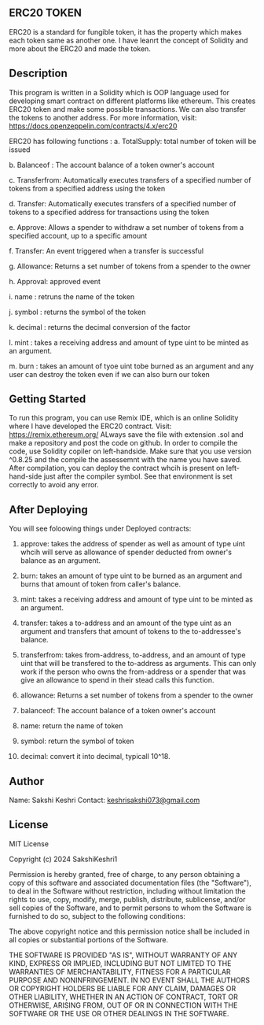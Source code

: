 ## ERC20 TOKEN
ERC20 is a standard for fungible token, it has the property which makes each token same as another one. I have leanrt the concept of Solidity and more about the ERC20 and made the token.

## Description
This program is written in a Solidity which is OOP language used for developing smart contract on different platforms like ethereum. This creates ERC20 token and make some possible transactions. We can also transfer the tokens to another address.
For more information, visit: https://docs.openzeppelin.com/contracts/4.x/erc20

ERC20 has following functions :
a. TotalSupply: total number of token will be issued

b. Balanceof : The account balance of a token owner's account

c. Transferfrom: Automatically executes transfers of a specified number of tokens from a specified address using the token

d. Transfer: Automatically executes transfers of a specified number of tokens to a specified address for transactions using the token

e. Approve: Allows a spender to withdraw a set number of tokens from a specified account, up to a specific amount

f. Transfer: An event triggered when a transfer is successful

g. Allowance: Returns a set number of tokens from a spender to the owner

h. Approval: approved event

i. name : retruns the name of the token

j. symbol : returns the symbol of the token

k. decimal : returns the decimal conversion of the factor

l. mint : takes a receiving address and amount of type uint to be minted as an argument.

m. burn : takes an amount of tyoe uint tobe burned as an argument and any user can destroy the token even if we can also burn our token

## Getting Started

To run this program, you can use Remix IDE, which is an online Solidity where I have developed the ERC20 contract. 
Visit:  https://remix.ethereum.org/  ALways save the file with extension .sol and make a repository and post the code on github.
In order to compile the code, use Solidity copiler on left-handside. Make sure that you use version ^0.8.25 and the compile the assessemnt with the name you have saved.
After compilation, you can deploy the contract whcih is present on left-hand-side just after the compiler symbol. See that environment is set correctly to avoid any error.

## After Deploying
You will see foloowing things under Deployed contracts:

1. approve: takes the address of spender as well as amount of type uint whcih will serve as allowance of spender deducted from owner's balance as an argument.

2. burn: takes an amount of type uint to be burned as an argument and burns that amount of token from caller's balance.

3.  mint: takes a receiving address and amount of type uint to be minted as an argument.

4. transfer: takes a to-address and an amount of the type uint as an argument and transfers that amount of tokens to the to-addressee's balance.

5. transferfrom: takes from-address, to-address, and an amount of type uint that will be transfered to the to-address as arguments. This can only work if the person who owns the from-address or a spender 
that was give an allowance to spend in their stead calls this function.

6. allowance: Returns a set number of tokens from a spender to the owner

7. balanceof:  The account balance of a token owner's account

8. name: return the name of token

9. symbol: return the symbol of token

10. decimal: convert it into decimal, typicall 10^18.

## Author
Name: Sakshi Keshri
Contact: keshrisakshi073@gmail.com

## License

MIT License

Copyright (c) 2024 SakshiKeshri1

Permission is hereby granted, free of charge, to any person obtaining a copy of this software and associated documentation files (the "Software"), to deal in the Software without restriction, including without limitation the rights to use, copy, modify, merge, publish, distribute, sublicense, and/or sell copies of the Software, and to permit persons to whom the Software is furnished to do so, subject to the following conditions:

The above copyright notice and this permission notice shall be included in all copies or substantial portions of the Software.

THE SOFTWARE IS PROVIDED "AS IS", WITHOUT WARRANTY OF ANY KIND, EXPRESS OR IMPLIED, INCLUDING BUT NOT LIMITED TO THE WARRANTIES OF MERCHANTABILITY, FITNESS FOR A PARTICULAR PURPOSE AND NONINFRINGEMENT. IN NO EVENT SHALL THE AUTHORS OR COPYRIGHT HOLDERS BE LIABLE FOR ANY CLAIM, DAMAGES OR OTHER LIABILITY, WHETHER IN AN ACTION OF CONTRACT, TORT OR OTHERWISE, ARISING FROM, OUT OF OR IN CONNECTION WITH THE SOFTWARE OR THE USE OR OTHER DEALINGS IN THE SOFTWARE.
